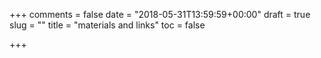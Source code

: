 +++
comments = false
date = "2018-05-31T13:59:59+00:00"
draft = true
slug = ""
title = "materials and links"
toc = false

+++
